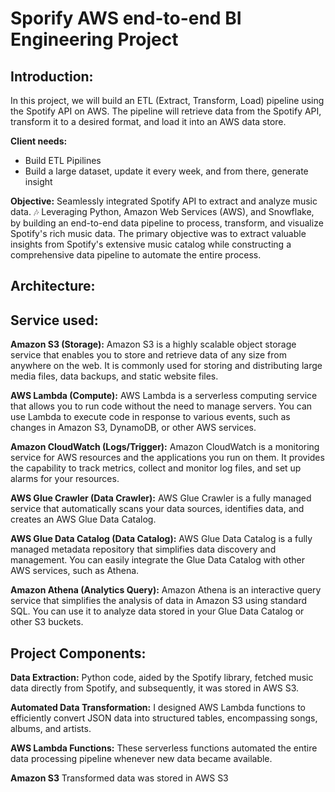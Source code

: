 # Sporify AWS end-to-end BI Engineering Project

## Introduction:
In this project, we will build an ETL (Extract, Transform, Load) pipeline using the Spotify API on AWS. The pipeline will retrieve data from the Spotify API, transform it to a desired format, and load it into an AWS data store.

**Client needs:** 
* Build ETL Pipilines
* Build a large dataset, update it every week, and from there, generate insight

**Objective:**
Seamlessly integrated Spotify API to extract and analyze music data. 🎶 Leveraging Python, Amazon Web Services (AWS), and Snowflake, by building an end-to-end data pipeline to process, transform, and visualize Spotify's rich music data.
The primary objective was to extract valuable insights from Spotify's extensive music catalog while constructing a comprehensive data pipeline to automate the entire process.

## Architecture:



## Service used:
**Amazon S3 (Storage):** Amazon S3 is a highly scalable object storage service that enables you to store and retrieve data of any size from anywhere on the web. It is commonly used for storing and distributing large media files, data backups, and static website files. 

**AWS Lambda (Compute):** AWS Lambda is a serverless computing service that allows you to run code without the need to manage servers. You can use Lambda to execute code in response to various events, such as changes in Amazon S3, DynamoDB, or other AWS services.

**Amazon CloudWatch (Logs/Trigger):** Amazon CloudWatch is a monitoring service for AWS resources and the applications you run on them. It provides the capability to track metrics, collect and monitor log files, and set up alarms for your resources.

**AWS Glue Crawler (Data Crawler):** AWS Glue Crawler is a fully managed service that automatically scans your data sources, identifies data, and creates an AWS Glue Data Catalog.

**AWS Glue Data Catalog (Data Catalog):** AWS Glue Data Catalog is a fully managed metadata repository that simplifies data discovery and management. You can easily integrate the Glue Data Catalog with other AWS services, such as Athena.

**Amazon Athena (Analytics Query):** Amazon Athena is an interactive query service that simplifies the analysis of data in Amazon S3 using standard SQL. You can use it to analyze data stored in your Glue Data Catalog or other S3 buckets.








## Project Components:

**Data Extraction:** Python code, aided by the Spotify library, fetched music data directly from Spotify, and subsequently, it was stored in AWS S3.

**Automated Data Transformation:** I designed AWS Lambda functions to efficiently convert JSON data into structured tables, encompassing songs, albums, and artists.

**AWS Lambda Functions:** These serverless functions automated the entire data processing pipeline whenever new data became available.

**Amazon S3** Transformed data was stored in AWS S3
